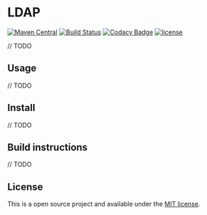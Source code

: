 # LDAP
[![Maven Central](https://maven-badges.herokuapp.com/maven-central/pt.tecnico.dsi/ldap_2.11/badge.svg)](https://maven-badges.herokuapp.com/maven-central/pt.tecnico.dsi/ldap_2.11)
[![Build Status](https://travis-ci.org/ist-dsi/ldap.svg?branch=master)](https://travis-ci.org/ist-dsi/ldap)
[![Codacy Badge](https://api.codacy.com/project/badge/grade/081ae0e3c73c4384bcef740c6da02f8c)](https://www.codacy.com/app/IST-DSI/ldap)
[![license](http://img.shields.io/:license-MIT-blue.svg)](LICENSE)

// TODO

Usage
-----

// TODO

Install
-------

// TODO

Build instructions
-------

// TODO

License
-------

This is a open source project and available under the [MIT license](LICENSE).